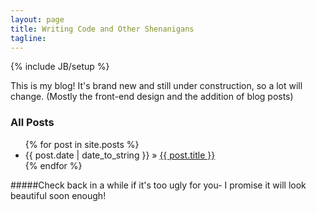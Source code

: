 ```yaml
---
layout: page
title: Writing Code and Other Shenanigans 
tagline: 
---
```

{% include JB/setup %}

This is my blog! It's brand new and still under construction, so a lot will change. (Mostly the front-end design and the addition of blog posts)

### All Posts

<ul class="posts">
  {% for post in site.posts %}
    <li><span>{{ post.date | date_to_string }}</span> &raquo; <a href="{{ BASE_PATH }}{{ post.url }}">{{ post.title }}</a></li>
  {% endfor %}
</ul>

#####Check back in a while if it's too ugly for you- I promise it will look beautiful soon enough!
